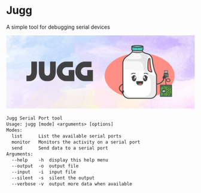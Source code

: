 # Jugg
A simple tool for debugging serial devices

![banner](images/Banner.jpg)

```
Jugg Serial Port tool
Usage: jugg [mode] <arguments> [options]
Modes:
  list		List the available serial ports
  monitor	Monitors the activity on a serial port 
  send		Send data to a serial port
Arguments:
  --help	-h 	display this help menu
  --output	-o	output file
  --input	-i	input file
  --silent	-s	silent the output
  --verbose	-v 	output more data when available
```
